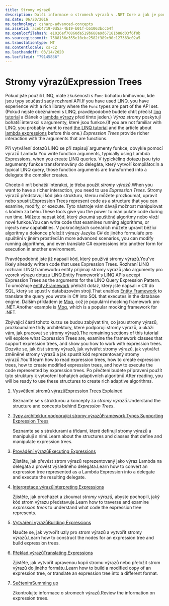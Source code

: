 ```yaml
---
title: Stromy výrazů
description: Další informace o stromech výrazů v .NET Core a jak je použít k reprezentaci kódu jako struktur, které můžete zkoumat, upravovat a spouštět.
ms.date: 06/20/2016
ms.technology: csharp-advanced-concepts
ms.assetid: aceb4719-0d5a-4b19-b01f-b51063bcc54f
ms.openlocfilehash: e1026ef70860da519b688a9d67181b88d03f6f0b
ms.sourcegitcommit: 7588136e355e10cbc2582f389c90c127363c02a5
ms.translationtype: MT
ms.contentlocale: cs-CZ
ms.lasthandoff: 03/14/2020
ms.locfileid: "79145836"
---
```

# <a name="expression-trees"></a><span data-ttu-id="5a267-103">Stromy výrazů</span><span class="sxs-lookup"><span data-stu-id="5a267-103">Expression Trees</span></span>

<span data-ttu-id="5a267-104">Pokud jste použili LINQ, máte zkušenosti s `Func` bohatou knihovnou, kde jsou typy součástí sady rozhraní API.</span><span class="sxs-lookup"><span data-stu-id="5a267-104">If you have used LINQ, you have experience with a rich library where the `Func` types are part of the API set.</span></span> <span data-ttu-id="5a267-105">(Pokud nejste obeznámeni s LINQ, pravděpodobně budete chtít přečíst [linq tutorial](linq/index.md) a článek o [lambda výrazy](./programming-guide/statements-expressions-operators/lambda-expressions.md) před tímto jeden.) *Výraz stromy* poskytují bohatší interakci s argumenty, které jsou funkce.</span><span class="sxs-lookup"><span data-stu-id="5a267-105">(If you are not familiar with LINQ, you probably want to read [the LINQ tutorial](linq/index.md) and the article about [lambda expressions](./programming-guide/statements-expressions-operators/lambda-expressions.md) before this one.) *Expression Trees* provide richer interaction with the arguments that are functions.</span></span>

<span data-ttu-id="5a267-106">Při vytváření dotazů LINQ se při zapisují argumenty funkce, obvykle pomocí výrazů Lambda.</span><span class="sxs-lookup"><span data-stu-id="5a267-106">You write function arguments, typically using Lambda Expressions, when you create LINQ queries.</span></span> <span data-ttu-id="5a267-107">V typickélinq dotazu jsou tyto argumenty funkce transformovány do delegáta, který vytvoří kompilátor.</span><span class="sxs-lookup"><span data-stu-id="5a267-107">In a typical LINQ query, those function arguments are transformed into a delegate the compiler creates.</span></span>

<span data-ttu-id="5a267-108">Chcete-li mít bohatší interakci, je třeba použít *stromy výrazů*.</span><span class="sxs-lookup"><span data-stu-id="5a267-108">When you want to have a richer interaction, you need to use *Expression Trees*.</span></span>
<span data-ttu-id="5a267-109">Stromy výrazů představují kód jako strukturu, kterou můžete prozkoumat, upravit nebo spustit.</span><span class="sxs-lookup"><span data-stu-id="5a267-109">Expression Trees represent code as a structure that you can examine, modify, or execute.</span></span> <span data-ttu-id="5a267-110">Tyto nástroje vám dávají možnost manipulovat s kódem za běhu.</span><span class="sxs-lookup"><span data-stu-id="5a267-110">These tools give you the power to manipulate code during run time.</span></span> <span data-ttu-id="5a267-111">Můžete napsat kód, který zkoumá spuštěné algoritmy nebo vloží nové funkce.</span><span class="sxs-lookup"><span data-stu-id="5a267-111">You can write code that examines running algorithms, or injects new capabilities.</span></span> <span data-ttu-id="5a267-112">V pokročilejších scénářích můžete upravit běžící algoritmy a dokonce přeložit výrazy Jazyka C# do jiného formuláře pro spuštění v jiném prostředí.</span><span class="sxs-lookup"><span data-stu-id="5a267-112">In more advanced scenarios, you can modify running algorithms, and even translate C# expressions into another form for execution in another environment.</span></span>

<span data-ttu-id="5a267-113">Pravděpodobně jste již napsali kód, který používá stromy výrazů.</span><span class="sxs-lookup"><span data-stu-id="5a267-113">You've likely already written code that uses Expression Trees.</span></span> <span data-ttu-id="5a267-114">Rozhraní LINQ rozhraní LINQ frameworku entity přijímají stromy výrazů jako argumenty pro vzorek výrazu dotazu LINQ.</span><span class="sxs-lookup"><span data-stu-id="5a267-114">Entity Framework's LINQ APIs accept Expression Trees as the arguments for the LINQ Query Expression Pattern.</span></span>
<span data-ttu-id="5a267-115">To umožňuje [entity Framework](/ef/) přeložit dotaz, který jste napsali v C# do SQL, který se spustí v databázovém stroji.</span><span class="sxs-lookup"><span data-stu-id="5a267-115">That enables [Entity Framework](/ef/) to translate the query you wrote in C# into SQL that executes in the database engine.</span></span> <span data-ttu-id="5a267-116">Dalším příkladem je [Moq](https://github.com/Moq/moq), což je populární mocking framework pro .NET.</span><span class="sxs-lookup"><span data-stu-id="5a267-116">Another example is [Moq](https://github.com/Moq/moq), which is a popular mocking framework for .NET.</span></span>

<span data-ttu-id="5a267-117">Zbývající části tohoto kurzu se budou zabývat tím, co jsou stromy výrazů, prozkoumáme třídy architektury, které podporují stromy výrazů, a ukáží vám, jak pracovat se stromy výrazů.</span><span class="sxs-lookup"><span data-stu-id="5a267-117">The remaining sections of this tutorial will explore what Expression Trees are, examine the framework classes that support expression trees, and show you how to work with expression trees.</span></span> <span data-ttu-id="5a267-118">Dozvíte se, jak číst stromy výrazů, jak vytvářet stromy výrazů, jak vytvářet změněné stromy výrazů a jak spustit kód reprezentovaný stromy výrazů.</span><span class="sxs-lookup"><span data-stu-id="5a267-118">You'll learn how to read expression trees, how to create expression trees, how to create modified expression trees, and how to execute the code represented by expression trees.</span></span> <span data-ttu-id="5a267-119">Po přečtení budete připraveni použít tyto struktury k vytvoření bohatých adaptivních algoritmů.</span><span class="sxs-lookup"><span data-stu-id="5a267-119">After reading, you will be ready to use these structures to create rich adaptive algorithms.</span></span>

1. [<span data-ttu-id="5a267-120">Vysvětlení stromů výrazů</span><span class="sxs-lookup"><span data-stu-id="5a267-120">Expression Trees Explained</span></span>](expression-trees-explained.md)

    <span data-ttu-id="5a267-121">Seznamte se s strukturou a koncepty za *stromy výrazů*.</span><span class="sxs-lookup"><span data-stu-id="5a267-121">Understand the structure and concepts behind *Expression Trees*.</span></span>

2. [<span data-ttu-id="5a267-122">Typy architektur podporující stromy výrazů</span><span class="sxs-lookup"><span data-stu-id="5a267-122">Framework Types Supporting Expression Trees</span></span>](expression-classes.md)

    <span data-ttu-id="5a267-123">Seznamte se s strukturami a třídami, které definují stromy výrazů a manipulují s nimi.</span><span class="sxs-lookup"><span data-stu-id="5a267-123">Learn about the structures and classes that define and manipulate expression trees.</span></span>

3. [<span data-ttu-id="5a267-124">Provádění výrazů</span><span class="sxs-lookup"><span data-stu-id="5a267-124">Executing Expressions</span></span>](expression-trees-execution.md)

    <span data-ttu-id="5a267-125">Zjistěte, jak převést strom výrazů reprezentovaný jako výraz Lambda na delegáta a provést výsledného delegáta.</span><span class="sxs-lookup"><span data-stu-id="5a267-125">Learn how to convert an expression tree represented as a Lambda Expression into a delegate and execute the resulting delegate.</span></span>

4. [<span data-ttu-id="5a267-126">Interpretace výrazů</span><span class="sxs-lookup"><span data-stu-id="5a267-126">Interpreting Expressions</span></span>](expression-trees-interpreting.md)

    <span data-ttu-id="5a267-127">Zjistěte, jak procházet a zkoumat *stromy výrazů,* abyste pochopili, jaký kód strom výrazu představuje.</span><span class="sxs-lookup"><span data-stu-id="5a267-127">Learn how to traverse and examine *expression trees* to understand what code the expression tree represents.</span></span>

5. [<span data-ttu-id="5a267-128">Vytváření výrazů</span><span class="sxs-lookup"><span data-stu-id="5a267-128">Building Expressions</span></span>](expression-trees-building.md)

    <span data-ttu-id="5a267-129">Naučte se, jak vytvořit uzly pro strom výrazů a vytvořit stromy výrazů.</span><span class="sxs-lookup"><span data-stu-id="5a267-129">Learn how to construct the nodes for an expression tree and build expression trees.</span></span>

6. [<span data-ttu-id="5a267-130">Překlad výrazů</span><span class="sxs-lookup"><span data-stu-id="5a267-130">Translating Expressions</span></span>](expression-trees-translating.md)

    <span data-ttu-id="5a267-131">Zjistěte, jak vytvořit upravenou kopii stromu výrazů nebo přeložit strom výrazů do jiného formátu.</span><span class="sxs-lookup"><span data-stu-id="5a267-131">Learn how to build a modified copy of an expression tree, or translate an expression tree into a different format.</span></span>

7. [<span data-ttu-id="5a267-132">Sečtením</span><span class="sxs-lookup"><span data-stu-id="5a267-132">Summing up</span></span>](expression-trees-summary.md)

    <span data-ttu-id="5a267-133">Zkontrolujte informace o stromech výrazů.</span><span class="sxs-lookup"><span data-stu-id="5a267-133">Review the information on expression trees.</span></span>
